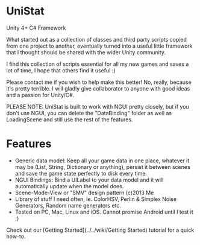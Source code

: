 UniStat
=========
Unity 4+ C# Framework


What started out as a collection of classes and third party scripts copied from one project to another, eventually turned into a useful little framework that I thought should be shared with the wider Unity community.

I find this collection of scripts essential for all my new games and saves a lot of time, I hope that others find it useful :)

Please contact me if you wish to help make this better! No, really, because it's pretty terrible. I will gladly give collaborator to anyone with good ideas and a passion for Unity/C#.

PLEASE NOTE: UniStat is built to work with NGUI pretty closely, but if you don't use NGUI, you can delete the "DataBinding" folder as well as LoadingScene and still use the rest of the features.

Features
=====
* Generic data model: Keep all your game data in one place, whatever it may be (List, String, Dictionary or anything), persist it between scenes and save the game state perfectly to disk every time.
* NGUI Bindings: Bind a UILabel to your data model and it will automatically update when the model does.
* Scene-Mode-View or "SMV" design pattern (c)2013 Me
* Library of stuff I need often, ie. ColorHSV, Perlin & Simplex Noise Generators, Random name generators etc.
* Tested on PC, Mac, Linux and iOS. Cannot promise Android until I test it ;)

Check out our [Getting Started](../../wiki/Getting Started) tutorial for a quick how-to.
